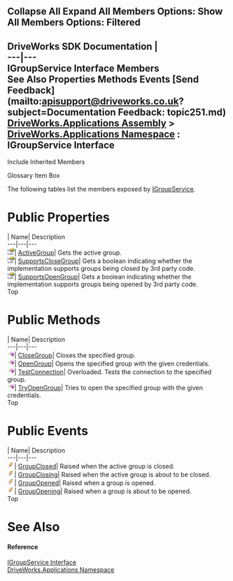Collapse All Expand All Members Options: Show All  Members Options: Filtered   
---  
DriveWorks SDK Documentation  |   
---|---  
IGroupService Interface Members   
See Also Properties Methods Events [Send Feedback](mailto:apisupport@driveworks.co.uk?subject=Documentation Feedback: topic251.md)  
[DriveWorks.Applications Assembly](topic13.md) > [DriveWorks.Applications Namespace](topic16.md) : IGroupService Interface  
---  
  
Include Inherited Members    


Glossary Item Box

The following tables list the members exposed by [IGroupService](topic251.md).

# Public Properties

| Name| Description  
---|---|---  
![ Property](dotnetimages/Property.gif)| [ActiveGroup](topic262.md)| Gets the active group.   
![ Property](dotnetimages/Property.gif)| [SupportsCloseGroup](topic263.md)| Gets a boolean indicating whether the implementation supports groups being closed by 3rd party code.   
![ Property](dotnetimages/Property.gif)| [SupportsOpenGroup](topic264.md)| Gets a boolean indicating whether the implementation supports groups being opened by 3rd party code.   
Top

# Public Methods

| Name| Description  
---|---|---  
![ Method](dotnetimages/Method.gif)| [CloseGroup](topic256.md)| Closes the specified group.   
![ Method](dotnetimages/Method.gif)| [OpenGroup](topic257.md)| Opens the specified group with the given credentials.   
![ Method](dotnetimages/Method.gif)| [TestConnection](topic258.md)| Overloaded. Tests the connection to the specified group.   
![ Method](dotnetimages/Method.gif)| [TryOpenGroup](topic261.md)| Tries to open the specified group with the given credentials.   
Top

# Public Events

| Name| Description  
---|---|---  
![ Event](dotnetimages/Event.gif)| [GroupClosed](topic265.md)| Raised when the active group is closed.   
![ Event](dotnetimages/Event.gif)| [GroupClosing](topic266.md)| Raised when the active group is about to be closed.   
![ Event](dotnetimages/Event.gif)| [GroupOpened](topic267.md)| Raised when a group is opened.   
![ Event](dotnetimages/Event.gif)| [GroupOpening](topic268.md)| Raised when a group is about to be opened.   
Top

# See Also

#### Reference

[IGroupService Interface](topic251.md)   
[DriveWorks.Applications Namespace](topic16.md)


